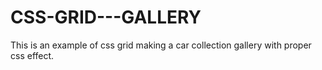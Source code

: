 # CSS-GRID---GALLERY
This is an example of css grid making a car collection gallery with proper css effect. 
